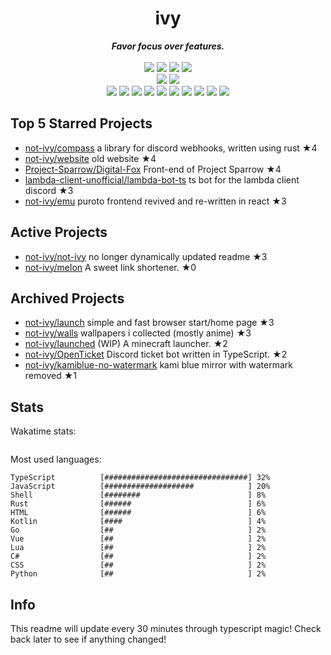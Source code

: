 <!-- deno-fmt-ignore-file -->
<h1 align="center">ivy</h1>
<div align="center">
  <b><i>Favor focus over features.</i></b>
  <br />
  <br />
  <img src="https://img.shields.io/badge/-Vim-%23ffc9e5?logo=Vim&labelColor=4c566a" />
  <img src="https://img.shields.io/badge/-CLion-%23ffbeef?logo=CLion&labelColor=4c566a" />
  <img src="https://img.shields.io/badge/-IntellJ IDEA-%23ffb4ed?logo=IntelliJIDEA&labelColor=4c566a" />
  <img src="https://img.shields.io/badge/-Visual Studio Code-%23ffcee0?logo=VisualStudioCode&labelColor=4c566a" />
  <br />
  <img src="https://img.shields.io/badge/-macOS-%23ffaaea?logo=macOS&labelColor=4c566a" />
  <img src="https://img.shields.io/badge/-Linux-%23f69ee1?logo=Linux&labelColor=4c566a" />
  <br />
<img src="https://img.shields.io/badge/-Rust-fcd5ce" />
<img src="https://img.shields.io/badge/-JavaScript-f8edeb" />
<img src="https://img.shields.io/badge/-TypeScript-e8e8e4" />
<img src="https://img.shields.io/badge/-other-fec5bb" />
<img src="https://img.shields.io/badge/-Go-ffd7ba" />
<img src="https://img.shields.io/badge/-Shell-d8e2dc" />
<img src="https://img.shields.io/badge/-Kotlin-ffe5d9" />
<img src="https://img.shields.io/badge/-Vue-fec89a" />
<img src="https://img.shields.io/badge/-HTML-fae1dd" />
<img src="https://img.shields.io/badge/-Lua-ece4db" />
  <br />
</div>

## Top 5 Starred Projects

- [not-ivy/compass](https://github.com/not-ivy/compass) a library for discord webhooks, written using rust ★4
- [not-ivy/website](https://github.com/not-ivy/website) old website ★4
- [Project-Sparrow/Digital-Fox](https://github.com/Project-Sparrow/Digital-Fox) Front-end of Project Sparrow ★4
- [lambda-client-unofficial/lambda-bot-ts](https://github.com/lambda-client-unofficial/lambda-bot-ts) ts bot for the lambda client discord ★3
- [not-ivy/emu](https://github.com/not-ivy/emu) puroto frontend revived and re-written in react ★3

## Active Projects

- [not-ivy/not-ivy](https://github.com/not-ivy/not-ivy) no longer dynamically updated readme ★3
- [not-ivy/melon](https://github.com/not-ivy/melon) A sweet link shortener. ★0

## Archived Projects

- [not-ivy/launch](https://github.com/not-ivy/launch) simple and fast browser start/home page ★3
- [not-ivy/walls](https://github.com/not-ivy/walls) wallpapers i collected (mostly anime) ★3
- [not-ivy/launched](https://github.com/not-ivy/launched) (WIP) A minecraft launcher. ★2
- [not-ivy/OpenTicket](https://github.com/not-ivy/OpenTicket) Discord ticket bot written in TypeScript. ★2
- [not-ivy/kamiblue-no-watermark](https://github.com/not-ivy/kamiblue-no-watermark) kami blue mirror with watermark removed ★1

## Stats

Wakatime stats:
```

```

Most used languages:
```
TypeScript          [################################] 32%
JavaScript          [####################            ] 20%
Shell               [########                        ] 8%
Rust                [######                          ] 6%
HTML                [######                          ] 6%
Kotlin              [####                            ] 4%
Go                  [##                              ] 2%
Vue                 [##                              ] 2%
Lua                 [##                              ] 2%
C#                  [##                              ] 2%
CSS                 [##                              ] 2%
Python              [##                              ] 2%
```

## Info

This readme will update every 30 minutes through typescript magic! Check back later to see if anything changed!
